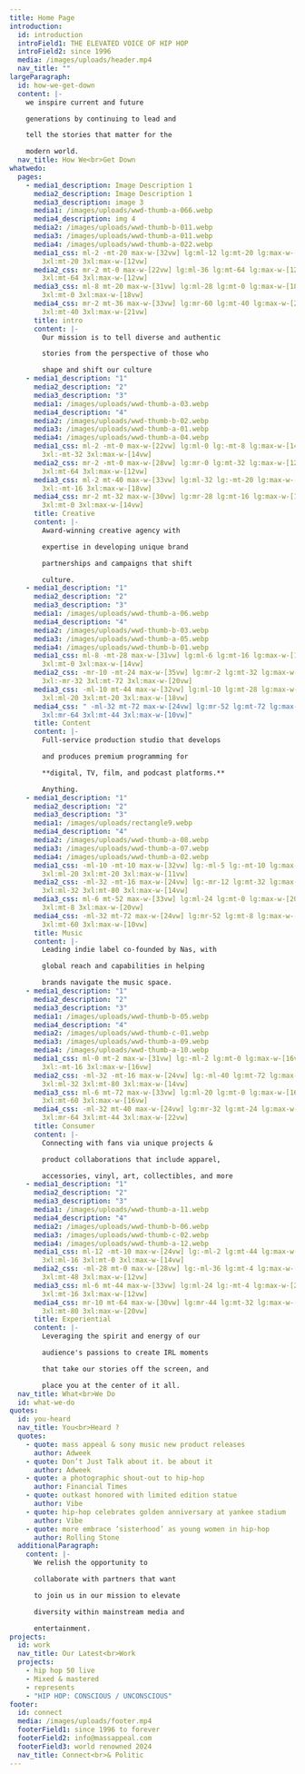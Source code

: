 ```yaml
---
title: Home Page
introduction:
  id: introduction
  introField1: THE ELEVATED VOICE OF HIP HOP
  introField2: since 1996
  media: /images/uploads/header.mp4
  nav_title: ""
largeParagraph:
  id: how-we-get-down
  content: |-
    we inspire current and future

    generations by continuing to lead and

    tell the stories that matter for the

    modern world.
  nav_title: How We<br>Get Down
whatwedo:
  pages:
    - media1_description: Image Description 1
      media2_description: Image Description 1
      media3_description: image 3
      media1: /images/uploads/wwd-thumb-a-066.webp
      media4_description: img 4
      media2: /images/uploads/wwd-thumb-b-011.webp
      media3: /images/uploads/wwd-thumb-a-011.webp
      media4: /images/uploads/wwd-thumb-a-022.webp
      media1_css: ml-2 -mt-20 max-w-[32vw] lg:ml-12 lg:mt-20 lg:max-w-[12vw] 3xl:ml-12
        3xl:mt-20 3xl:max-w-[12vw]
      media2_css: mr-2 mt-0 max-w-[22vw] lg:ml-36 lg:mt-64 lg:max-w-[12vw] 3xl:ml-36
        3xl:mt-64 3xl:max-w-[12vw]
      media3_css: ml-8 mt-20 max-w-[31vw] lg:ml-28 lg:mt-0 lg:max-w-[18vw] 3xl:ml-28
        3xl:mt-0 3xl:max-w-[18vw]
      media4_css: mr-2 mt-36 max-w-[33vw] lg:mr-60 lg:mt-40 lg:max-w-[21vw] 3xl:mr-60
        3xl:mt-40 3xl:max-w-[21vw]
      title: intro
      content: |-
        Our mission is to tell diverse and authentic

        stories from the perspective of those who

        shape and shift our culture
    - media1_description: "1"
      media2_description: "2"
      media3_description: "3"
      media1: /images/uploads/wwd-thumb-a-03.webp
      media4_description: "4"
      media2: /images/uploads/wwd-thumb-b-02.webp
      media3: /images/uploads/wwd-thumb-a-01.webp
      media4: /images/uploads/wwd-thumb-a-04.webp
      media1_css: ml-2 -mt-0 max-w-[22vw] lg:ml-0 lg:-mt-8 lg:max-w-[14vw] 3xl:ml-0
        3xl:-mt-32 3xl:max-w-[14vw]
      media2_css: mr-2 -mt-0 max-w-[28vw] lg:mr-0 lg:mt-32 lg:max-w-[12vw] 3xl:mr-0
        3xl:mt-64 3xl:max-w-[12vw]
      media3_css: ml-2 mt-40 max-w-[33vw] lg:ml-32 lg:-mt-20 lg:max-w-[18vw] 3xl:ml-32
        3xl:-mt-16 3xl:max-w-[18vw]
      media4_css: mr-2 mt-32 max-w-[30vw] lg:mr-28 lg:mt-16 lg:max-w-[14vw] 3xl:mr-52
        3xl:mt-0 3xl:max-w-[14vw]
      title: Creative
      content: |-
        Award-winning creative agency with 

        expertise in developing unique brand 

        partnerships and campaigns that shift 

        culture.
    - media1_description: "1"
      media2_description: "2"
      media3_description: "3"
      media1: /images/uploads/wwd-thumb-a-06.webp
      media4_description: "4"
      media2: /images/uploads/wwd-thumb-b-03.webp
      media3: /images/uploads/wwd-thumb-a-05.webp
      media4: /images/uploads/wwd-thumb-b-01.webp
      media1_css: ml-8 -mt-28 max-w-[31vw] lg:ml-6 lg:mt-16 lg:max-w-[12vw] 3xl:ml-0
        3xl:mt-0 3xl:max-w-[14vw]
      media2_css: -mr-10 -mt-24 max-w-[35vw] lg:mr-2 lg:mt-32 lg:max-w-[10vw]
        3xl:-mr-32 3xl:mt-72 3xl:max-w-[20vw]
      media3_css: -ml-10 mt-44 max-w-[32vw] lg:ml-10 lg:mt-28 lg:max-w-[22vw]
        3xl:ml-20 3xl:mt-20 3xl:max-w-[18vw]
      media4_css: " -ml-32 mt-72 max-w-[24vw] lg:mr-52 lg:mt-72 lg:max-w-[18vw]
        3xl:mr-64 3xl:mt-44 3xl:max-w-[10vw]"
      title: Content
      content: |-
        Full-service production studio that develops 

        and produces premium programming for 

        **digital, TV, film, and podcast platforms.** 

        Anything.
    - media1_description: "1"
      media2_description: "2"
      media3_description: "3"
      media1: /images/uploads/rectangle9.webp
      media4_description: "4"
      media2: /images/uploads/wwd-thumb-a-08.webp
      media3: /images/uploads/wwd-thumb-a-07.webp
      media4: /images/uploads/wwd-thumb-a-02.webp
      media1_css: -ml-10 -mt-10 max-w-[32vw] lg:-ml-5 lg:-mt-10 lg:max-w-[18vw]
        3xl:ml-20 3xl:mt-20 3xl:max-w-[11vw]
      media2_css: -ml-32 -mt-16 max-w-[24vw] lg:-mr-12 lg:mt-32 lg:max-w-[19vw]
        3xl:ml-32 3xl:mt-80 3xl:max-w-[14vw]
      media3_css: ml-6 mt-52 max-w-[33vw] lg:ml-24 lg:mt-0 lg:max-w-[20vw] 3xl:ml-32
        3xl:mt-8 3xl:max-w-[20vw]
      media4_css: -ml-32 mt-72 max-w-[24vw] lg:mr-52 lg:mt-8 lg:max-w-[24vw] 3xl:mr-64
        3xl:mt-60 3xl:max-w-[10vw]
      title: Music
      content: |-
        Leading indie label co-founded by Nas, with 

        global reach and capabilities in helping 

        brands navigate the music space.
    - media1_description: "1"
      media2_description: "2"
      media3_description: "3"
      media1: /images/uploads/wwd-thumb-b-05.webp
      media4_description: "4"
      media2: /images/uploads/wwd-thumb-c-01.webp
      media3: /images/uploads/wwd-thumb-a-09.webp
      media4: /images/uploads/wwd-thumb-a-10.webp
      media1_css: ml-0 mt-2 max-w-[31vw] lg:-ml-2 lg:mt-0 lg:max-w-[16vw] 3xl:ml-8
        3xl:-mt-16 3xl:max-w-[16vw]
      media2_css: -ml-32 -mt-16 max-w-[24vw] lg:-ml-40 lg:mt-72 lg:max-w-[14vw]
        3xl:ml-32 3xl:mt-80 3xl:max-w-[14vw]
      media3_css: ml-6 mt-72 max-w-[33vw] lg:ml-20 lg:mt-0 lg:max-w-[16vw] 3xl:-ml-16
        3xl:mt-60 3xl:max-w-[16vw]
      media4_css: -ml-32 mt-40 max-w-[24vw] lg:mr-32 lg:mt-24 lg:max-w-[22vw]
        3xl:mr-64 3xl:mt-44 3xl:max-w-[22vw]
      title: Consumer
      content: |-
        Connecting with fans via unique projects & 

        product collaborations that include apparel, 

        accessories, vinyl, art, collectibles, and more
    - media1_description: "1"
      media2_description: "2"
      media3_description: "3"
      media1: /images/uploads/wwd-thumb-a-11.webp
      media4_description: "4"
      media2: /images/uploads/wwd-thumb-b-06.webp
      media3: /images/uploads/wwd-thumb-c-02.webp
      media4: /images/uploads/wwd-thumb-a-12.webp
      media1_css: ml-12 -mt-10 max-w-[24vw] lg:-ml-2 lg:mt-44 lg:max-w-[16vw]
        3xl:ml-16 3xl:mt-0 3xl:max-w-[14vw]
      media2_css: -ml-28 mt-0 max-w-[28vw] lg:-ml-36 lg:mt-4 lg:max-w-[16vw] 3xl:ml-28
        3xl:mt-48 3xl:max-w-[12vw]
      media3_css: ml-6 mt-44 max-w-[33vw] lg:ml-24 lg:-mt-4 lg:max-w-[20vw] 3xl:ml-64
        3xl:mt-16 3xl:max-w-[12vw]
      media4_css: mr-10 mt-64 max-w-[30vw] lg:mr-44 lg:mt-32 lg:max-w-[22vw] 3xl:mr-80
        3xl:mt-80 3xl:max-w-[20vw]
      title: Experiential
      content: |-
        Leveraging the spirit and energy of our 

        audience's passions to create IRL moments 

        that take our stories off the screen, and 

        place you at the center of it all.
  nav_title: What<br>We Do
  id: what-we-do
quotes:
  id: you-heard
  nav_title: You<br>Heard ?
  quotes:
    - quote: mass appeal & sony music new product releases
      author: Adweek
    - quote: Don’t Just Talk about it. be about it
      author: Adweek
    - quote: a photographic shout-out to hip-hop
      author: Financial Times
    - quote: outkast honored with limited edition statue
      author: Vibe
    - quote: hip-hop celebrates golden anniversary at yankee stadium
      author: Vibe
    - quote: more embrace ‘sisterhood’ as young women in hip-hop
      author: Rolling Stone
  additionalParagraph:
    content: |-
      We relish the opportunity to

      collaborate with partners that want

      to join us in our mission to elevate

      diversity within mainstream media and

      entertainment.
projects:
  id: work
  nav_title: Our Latest<br>Work
  projects:
    - hip hop 50 live
    - Mixed & mastered
    - represents
    - "HIP HOP: CONSCIOUS / UNCONSCIOUS"
footer:
  id: connect
  media: /images/uploads/footer.mp4
  footerField1: since 1996 to forever
  footerField2: info@massappeal.com
  footerField3: world renowned 2024
  nav_title: Connect<br>& Politic
---
```

